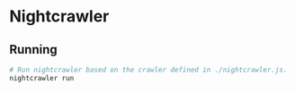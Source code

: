 Nightcrawler
============

Running
-------
```bash
# Run nightcrawler based on the crawler defined in ./nightcrawler.js.
nightcrawler run
```
